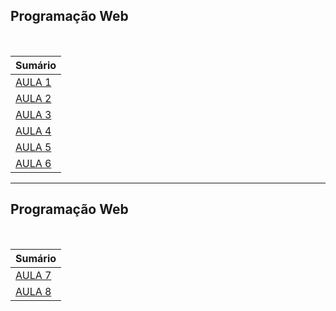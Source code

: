 ## Programação Web

<br />

| Sumário           |
| ----------------- |
| [AULA 1](aula-1/) |
| [AULA 2](aula-2/) |
| [AULA 3](aula-3/) |
| [AULA 4](aula-4/) |
| [AULA 5](aula-5/) |
| [AULA 6](aula-6/) |

---

## Programação Web

<br />

| Sumário           |
| ----------------- |
| [AULA 7](aula-7/) |
| [AULA 8](aula-8/) |
